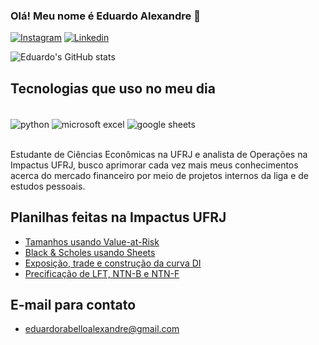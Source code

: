 ### Olá! Meu nome é Eduardo Alexandre 👋

[![Instagram](https://img.shields.io/badge/Instagram-E4405F?style=for-the-badge&logo=instagram&logoColor=white)](https://www.instagram.com/_eduardo.alexandre_/)
[![Linkedin](https://img.shields.io/badge/LinkedIn-0077B5?style=for-the-badge&logo=linkedin&logoColor=white)](https://www.linkedin.com/in/eduardo-alexandre-92017b256/)

![Eduardo's GitHub stats](https://github-readme-stats.vercel.app/api?username=eduardo-rfa&show_icons=true&theme=transparent)

## Tecnologias que uso no meu dia

<div style="display: inline_block"><br/>
  <img align="center" alt="python" src="https://img.shields.io/badge/Python-3776AB?style=for-the-badge&logo=python&logoColor=white" />
  <img align="center" alt="microsoft excel" src="https://img.shields.io/badge/Microsoft_Excel-217346?style=for-the-badge&logo=microsoft-excel&logoColor=white" />
  <img align="center" alt="google sheets" src="https://img.shields.io/badge/Google%20Sheets-34A853?style=for-the-badge&logo=google-sheets&logoColor=white" />
</div><br/>

Estudante de Ciências Econômicas na UFRJ e analista de Operações na Impactus UFRJ, busco aprimorar cada vez mais meus conhecimentos acerca do mercado financeiro por meio de projetos internos da liga e de estudos pessoais.

## Planilhas feitas na Impactus UFRJ
- [Tamanhos usando Value-at-Risk](https://docs.google.com/spreadsheets/d/1w0PZqjivX6-cuccXaqkwMfS8R0vpggIKPcbQU8BsW1o/edit?usp=sharing)
- [Black & Scholes usando Sheets](https://docs.google.com/spreadsheets/d/1_45rV_x2REXRayS7MVQ_j_Bz29k3ouONi0oeiATOJy4/edit?usp=sharing)
- [Exposição, trade e construção da curva DI](https://docs.google.com/spreadsheets/d/1C3kOhTK0HFinVoogAO2xuLa_7nPJeP4H1UzGv__Vo-8/edit?usp=sharing)
- [Precificação de LFT, NTN-B e NTN-F](https://docs.google.com/spreadsheets/d/14sCqEKYlEKQOLUqk0u-S4_VIGPfVnOpD/edit?usp=sharing&ouid=104193380774637208810&rtpof=true&sd=true)

## E-mail para contato 
- eduardorabelloalexandre@gmail.com
